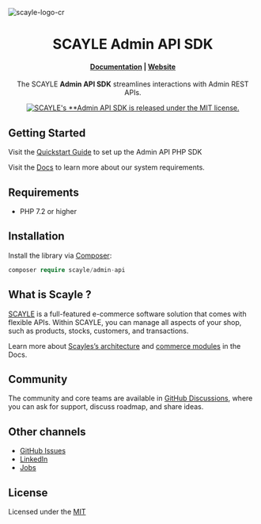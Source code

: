 ![scayle-logo-cr](https://cdn-prod.scayle.com/public/media/general/SCAYLE-Commerce-Engine-header.png)

<h1 align="center">
  SCAYLE Admin API SDK
</h1>

<h4 align="center">
  <a href="https://scayle.dev">Documentation</a> |
  <a href="https://www.scayle.com/">Website</a>
</h4>

<p align="center">
  The SCAYLE <strong>Admin API SDK</strong> streamlines interactions with Admin REST APIs.
</p>
<p align="center">
  <a href="#"><img src="https://img.shields.io/badge/license-MIT-blue.svg" alt="SCAYLE's **Admin API SDK is released under the MIT license." /></a>
</p>

## Getting Started

Visit the [Quickstart Guide](https://scayle.dev/en/dev/admin-api/sdk-setup) to set up the Admin API PHP SDK

Visit the [Docs](https://scayle.dev) to learn more about our system requirements.

## Requirements

* PHP 7.2 or higher

## Installation

Install the library via [Composer](https://getcomposer.org/):

```php
composer require scayle/admin-api
```

## What is Scayle ?

[SCAYLE](https://scayle.com) is a full-featured e-commerce software solution that comes with flexible APIs. Within SCAYLE, you can manage all aspects of your shop, such as products, stocks, customers, and transactions.

Learn more about [Scayles’s architecture](https://scayle.dev/en/dev/getting-started/introduction) and [commerce modules](https://scayle.dev/en/dev/getting-started/introduction) in the Docs.

##  Community

The community and core teams are available in [GitHub Discussions](https://github.com/scayle/admin-api-php-sdk/discussions), where you can ask for support, discuss roadmap, and share ideas.

## Other channels

- [GitHub Issues](https://github.com/scayle/admin-api-php-sdk/issues)
- [LinkedIn](https://www.linkedin.com/company/scaylecommerce/)
- [Jobs](https://careers.smartrecruiters.com/ABOUTYOUGmbH/scayle)

## License
Licensed under the [MIT](https://opensource.org/license/mit/)